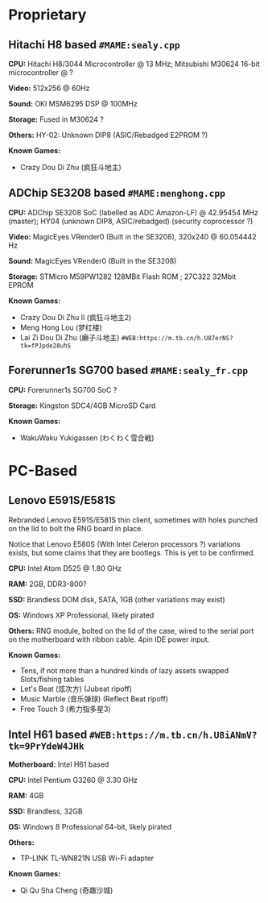 # Proprietary
## Hitachi H8 based `#MAME:sealy.cpp`
**CPU:** Hitachi H8/3044 Microcontroller @ 13 MHz; Mitsubishi M30624 16-bit microcontroller @ ?

**Video:** 512x256 @ 60Hz

**Sound:** OKI MSM6295 DSP @ 100MHz

**Storage:** Fused in M30624 ?

**Others:** HY-02: Unknown DIP8 (ASIC/Rebadged E2PROM ?)

**Known Games:**
* Crazy Dou Di Zhu (疯狂斗地主)

## ADChip SE3208 based `#MAME:menghong.cpp`
**CPU:** ADChip SE3208 SoC (labelled as ADC Amazon-LF) @ 42.95454 MHz (master); HY04 (unknown DIP8, ASIC/rebadged) (security coprocessor ?)

**Video:** MagicEyes VRender0 (Built in the SE3208), 320x240 @ 60.054442 Hz

**Sound:** MagicEyes VRender0 (Built in the SE3208)

**Storage:** STMicro M59PW1282 128MBit Flash ROM ; 27C322 32Mbit EPROM

**Known Games:**
* Crazy Dou Di Zhu II (疯狂斗地主2)
* Meng Hong Lou (梦红楼)
* Lai Zi Dou Di Zhu (癞子斗地主) `#WEB:https://m.tb.cn/h.U87erNS?tk=fPJpde28uhS`

## Forerunner1s SG700 based `#MAME:sealy_fr.cpp`
**CPU:** Forerunner1s SG700 SoC ?

**Storage:** Kingston SDC4/4GB MicroSD Card

**Known Games:**

* WakuWaku Yukigassen (わくわく雪合戦)

# PC-Based
## Lenovo E591S/E581S
Rebranded Lenovo E591S/E581S thin client, sometimes with holes punched on the lid to bolt the RNG board in place.

Notice that Lenovo E580S (With Intel Celeron processors ?) variations exists, but some claims that they are bootlegs. This is yet to be confirmed.

**CPU:** Intel Atom D525 @ 1.80 GHz

**RAM:** 2GB, DDR3-800?

**SSD:** Brandless DOM disk, SATA, 1GB (other variations may exist)

**OS:** Windows XP Professional, likely pirated

**Others:** RNG module, bolted on the lid of the case, wired to the serial port on the motherboard with ribbon cable. 4pin IDE power input.

**Known Games:**
* Tens, if not more than a hundred kinds of lazy assets swapped Slots/fishing tables
* Let's Beat (炫次方) (Jubeat ripoff)
* Music Marble (音乐弹球) (Reflect Beat ripoff)
* Free Touch 3 (希力指多星3)

## Intel H61 based `#WEB:https://m.tb.cn/h.U8iANmV?tk=9PrYdeW4JHk`
**Motherboard:** Intel H61 based

**CPU:** Intel Pentium G3260 @ 3.30 GHz

**RAM:** 4GB

**SSD:** Brandless, 32GB

**OS:** Windows 8 Professional 64-bit, likely pirated

**Others:** 
* TP-LINK TL-WN821N USB Wi-Fi adapter

**Known Games:**
* Qi Qu Sha Cheng (奇趣沙城) 